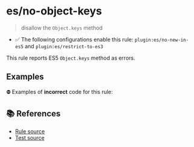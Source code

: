 # es/no-object-keys
> disallow the `Object.keys` method

- ✅ The following configurations enable this rule: `plugin:es/no-new-in-es5` and `plugin:es/restrict-to-es3`

This rule reports ES5 `Object.keys` method as errors.

## Examples

⛔ Examples of **incorrect** code for this rule:

<eslint-playground type="bad" code="/*eslint es/no-object-keys: error */
const keys = Object.keys(obj)
" />

## 📚 References

- [Rule source](https://github.com/mysticatea/eslint-plugin-es/blob/v4.1.0/lib/rules/no-object-keys.js)
- [Test source](https://github.com/mysticatea/eslint-plugin-es/blob/v4.1.0/tests/lib/rules/no-object-keys.js)
